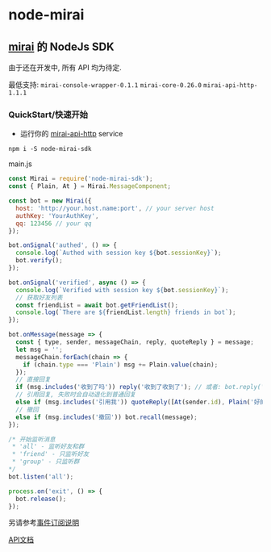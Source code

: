 # node-mirai

## [mirai](https://github.com/mamoe/mirai) 的 NodeJs SDK

由于还在开发中, 所有 API 均为待定.

最低支持: `mirai-console-wrapper-0.1.1` `mirai-core-0.26.0` `mirai-api-http-1.1.1`

### QuickStart/快速开始

- 运行你的 [mirai-api-http](https://github.com/mamoe/mirai-api-http) service

`npm i -S node-mirai-sdk`

main.js

```javascript
const Mirai = require('node-mirai-sdk');
const { Plain, At } = Mirai.MessageComponent;

const bot = new Mirai({
  host: 'http://your.host.name:port', // your server host
  authKey: 'YourAuthKey',
  qq: 123456 // your qq
});

bot.onSignal('authed', () => {
  console.log(`Authed with session key ${bot.sessionKey}`);
  bot.verify();
});

bot.onSignal('verified', async () => {
  console.log(`Verified with session key ${bot.sessionKey}`);
  // 获取好友列表
  const friendList = await bot.getFriendList();
  console.log(`There are ${friendList.length} friends in bot`);
});

bot.onMessage(message => {
  const { type, sender, messageChain, reply, quoteReply } = message;
  let msg = '';
  messageChain.forEach(chain => {
    if (chain.type === 'Plain') msg += Plain.value(chain);
  });
  // 直接回复
  if (msg.includes('收到了吗')) reply('收到了收到了'); // 或者: bot.reply('收到了', message)
  // 引用回复, 失败时会自动退化到普通回复
  else if (msg.includes('引用我')) quoteReply([At(sender.id), Plain('好的')], message);
  // 撤回
  else if (msg.includes('撤回')) bot.recall(message);
});

/* 开始监听消息
 * 'all' - 监听好友和群
 * 'friend' - 只监听好友
 * 'group' - 只监听群
*/
bot.listen('all');

process.on('exit', () => {
  bot.release();
});

```

另请参考[事件订阅说明](https://github.com/RedBeanN/node-mirai/blob/master/event.md)

[API文档](https://redbean.tech/node-mirai-sdk)
